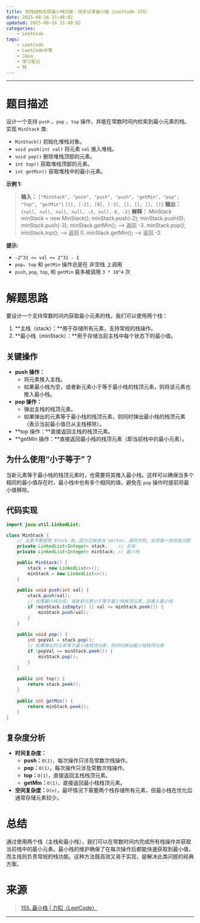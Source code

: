 ```yaml
---
title: 双栈结构实现最小栈功能：同步记录最小值（LeetCode 155）
date: 2025-08-16 15:48:02
updated: 2025-08-16 15:48:02
categories:
    - LeetCode
tags:
    - LeetCode
    - LeetCode中等
    - Java
    - 学习笔记
    - 栈
---
```

---

# 题目描述

设计一个支持 `push` ，`pop` ，`top` 操作，并能在常数时间内检索到最小元素的栈。
实现 `MinStack` 类:
* `MinStack()` 初始化堆栈对象。
* `void push(int val)` 将元素 `val` 推入堆栈。
* `void pop()` 删除堆栈顶部的元素。
* `int top()` 获取堆栈顶部的元素。
* `int getMin()` 获取堆栈中的最小元素。

**示例 1:**
> **输入：**
> `["MinStack", "push", "push", "push", "getMin", "pop", "top", "getMin"]`
> `[[], [-2], [0], [-3], [], [], [], []]`
> **输出：**`[null, null, null, null, -3, null, 0, -2]`
> **解释：**
> MinStack minStack = new MinStack();
> minStack.push(-2);
> minStack.push(0);
> minStack.push(-3);
> minStack.getMin();   --> 返回 -3.
> minStack.pop();
> minStack.top();      --> 返回 0.
> minStack.getMin();   --> 返回 -2.

**提示:**
* `-2^31 <= val <= 2^31 - 1`
* `pop`、`top` 和 `getMin` 操作总是在 非空栈 上调用
* `push`, `pop`, `top`, 和 `getMin` 最多被调用 `3 * 10^4` 次

<!-- more -->

# 解题思路

要设计一个支持常数时间内获取最小元素的栈，我们可以使用两个栈：
1. **主栈（stack）：**用于存储所有元素，支持常规的栈操作。
2. **最小栈（minStack）：**用于存储当前主栈中每个状态下的最小值。

## 关键操作
* **push 操作：**
    * 将元素推入主栈。
    * 如果最小栈为空，或者新元素小于等于最小栈的栈顶元素，则将该元素也推入最小栈。
* **pop 操作：**
    * 弹出主栈的栈顶元素。
    * 如果弹出的元素等于最小栈的栈顶元素，则同时弹出最小栈的栈顶元素（表示当前最小值已从主栈移除）。
* **top 操作：**直接返回主栈的栈顶元素。
* **getMin 操作：**直接返回最小栈的栈顶元素（即当前栈中的最小元素）。

## 为什么使用“小于等于”？
当新元素等于最小栈的栈顶元素时，也需要将其推入最小栈。这样可以确保当多个相同的最小值存在时，最小栈中也有多个相同的值，避免在 `pop` 操作时提前将最小值移除。

## 代码实现

```java
import java.util.LinkedList;

class MinStack {
    // 注意不要使用 Stack 类，因为它继承自 Vector，是同步的，会导致一些性能问题
    private LinkedList<Integer> stack;    // 主栈
    private LinkedList<Integer> minStack; // 最小栈

    public MinStack() {
        stack = new LinkedList<>();
        minStack = new LinkedList<>();
    }
    
    public void push(int val) {
        stack.push(val);
        // 如果最小栈为空，或者新元素小于等于最小栈栈顶元素，则推入最小栈
        if (minStack.isEmpty() || val <= minStack.peek()) {
            minStack.push(val);
        }
    }
    
    public void pop() {
        int popVal = stack.pop();
        // 如果弹出的元素等于最小栈栈顶元素，则同时弹出最小栈栈顶元素
        if (popVal == minStack.peek()) {
            minStack.pop();
        }
    }
    
    public int top() {
        return stack.peek();
    }
    
    public int getMin() {
        return minStack.peek();
    }
}
```

## 复杂度分析

* **时间复杂度：**
    * **push：**`O(1)`，每次操作只涉及常数次栈操作。
    * **pop：**`O(1)`，每次操作只涉及常数次栈操作。
    * **top：**`O(1)`，直接返回主栈栈顶元素。
    * **getMin：**`O(1)`，直接返回最小栈栈顶元素。
* **空间复杂度：**`O(n)`，最坏情况下需要两个栈存储所有元素，但最小栈在优化后通常存储元素较少。

# 总结

通过使用两个栈（主栈和最小栈），我们可以在常数时间内完成所有栈操作并获取当前栈中的最小元素。最小栈的维护确保了在每次操作后都能快速获取到最小值，而主栈则负责常规的栈功能。这种方法既高效又易于实现，是解决此类问题的经典方案。

# 来源

> [155. 最小栈 | 力扣（LeetCode）][1]

---

[1]: https://leetcode.cn/problems/min-stack/description/ "155. 最小栈 | 力扣（LeetCode）"
